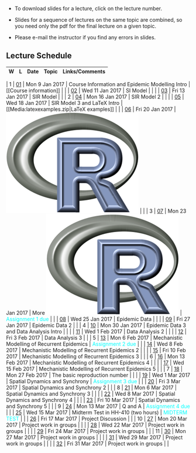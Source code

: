 * To download slides for a lecture, click on the lecture number.

* Slides for a sequence of lectures on the same topic are combined, so you need only the pdf for the final lecture on a given topic.

* Please e-mail the instructor if you find any errors in slides.


## Lecture Schedule
| W | L | Date | Topic | Links/Comments |
|---|---|------|-------|----------------|

| 1
| [01](4mbl01_2017.pdf)
| Mon 9 Jan 2017
| Course Information and Epidemic Modelling Intro
| [[Course information]]
|
| 
| [02](4mbl02_2017.pdf)
| Wed 11 Jan 2017
| SI Model
| 
|
| 
| [03](4mbl03_2017.pdf)
| Fri 13 Jan 2017
| SIR Model
| 
|
| 2
| [04](4mbl04_2017.pdf)
| Mon 16 Jan 2017
| SIR Model 2
| 
|
| 
| [05](4mbl05_2017.pdf)
| Wed 18 Jan 2017
| SIR Model 3 and LaTeX Intro
| [[Media:latexexamples.zip|LaTeX examples]]
|
| 
| [06](4mbl06_2017.pdf)
| Fri 20 Jan 2017
| ![Rlogo](images/Rlogo.png)
| <project-file filename=Rexamples.R display=link/>
|
| 3
| [07](4mbl07_2017.pdf)
| Mon 23 Jan 2017
| More ![Rlogo](images/Rlogo.png)
| <font color=cyan>Assignment 1 due</font>
|
| 
| [08](4mbl08_2017.pdf)
| Wed 25 Jan 2017
| Epidemic Data
| 
|
| 
| [09](4mbl09_2017.pdf)
| Fri 27 Jan 2017
| Epidemic Data 2
| 
|
| 4
| [10](4mbl10_2017.pdf)
| Mon 30 Jan 2017
| Epidemic Data 3 and Data Analysis Intro
| 
|
| 
| [11](4mbl11_2017.pdf)
| Wed 1 Feb 2017
| Data Analysis 2
| 
|
| 
| [12](4mbl12_2017.pdf)
| Fri 3 Feb 2017
| Data Analysis 3
| 
|
| 5
| [13](4mbl13_2017.pdf)
| Mon 6 Feb 2017
| Mechanistic Modelling of Recurrent Epidemics
| <font color=cyan>Assignment 2 due</font>
|
| 
| [14](4mbl14_2017.pdf)
| Wed 8 Feb 2017
| Mechanistic Modelling of Recurrent Epidemics 2
| 
|
| 
| [15](4mbl15_2017.pdf)
| Fri 10 Feb 2017
| Mechanistic Modelling of Recurrent Epidemics 3
| 
|
| 6
| [16](4mbl16_2017.pdf)
| Mon 13 Feb 2017
| Mechanistic Modelling of Recurrent Epidemics 4
| 
|
| 
| [17](4mbl17_2017.pdf)
| Wed 15 Feb 2017
| Mechanistic Modelling of Recurrent Epidemics 5
| 
|
| 7
| [18](4mbl18_2017.pdf)
| Mon 27 Feb 2017
| The basic reproduction number
| 
|
| 
| [19](4mbl19_2017.pdf)
| Wed 1 Mar 2017
| Spatial Dynamics and Synchrony
| <font color=cyan>Assignment 3 due</font>
|
| 
| [20](4mbl20_2017.pdf)
| Fri 3 Mar 2017
| Spatial Dynamics and Synchrony 2
| 
|
| 8
| [21](4mbl21_2017.pdf)
| Mon 6 Mar 2017
| Spatial Dynamics and Synchrony 3
| 
|
| 
| [22](4mbl22_2017.pdf)
| Wed 8 Mar 2017
| Spatial Dynamics and Synchrony 4
| 
|
| 
| [23](4mbl23_2017.pdf)
| Fri 10 Mar 2017
| Spatial Dynamics and Synchrony 5
| 
|
| 9
| [24](4mbl24_2017.pdf)
| Mon 13 Mar 2017
| Q and A
| <font color=cyan>Assignment 4 due</font>
|
| 
| [25](4mbl25_2017.pdf)
| Wed 15 Mar 2017
| Midterm Test in HH-410 (two hours)
| <font color=cyan>MIDTERM TEST</font>
|
| 
| [26](4mbl26_2017.pdf)
| Fri 17 Mar 2017
| Project Discussion
| 
|
| 10
| [27](4mbl27_2017.pdf)
| Mon 20 Mar 2017
| Project work in groups
| 
|
| 
| [28](4mbl28_2017.pdf)
| Wed 22 Mar 2017
| Project work in groups
| 
|
| 
| [29](4mbl29_2017.pdf)
| Fri 24 Mar 2017
| Project work in groups
| 
|
| 11
| [30](4mbl30_2017.pdf)
| Mon 27 Mar 2017
| Project work in groups
| 
|
| 
| [31](4mbl31_2017.pdf)
| Wed 29 Mar 2017
| Project work in groups
| 
|
| 
| [32](4mbl32_2017.pdf)
| Fri 31 Mar 2017
| Project work in groups
| 
|


